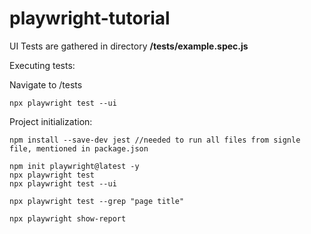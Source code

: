 # playwright-tutorial

UI Tests are gathered in directory **/tests/example.spec.js**

Executing tests:

Navigate to /tests

    npx playwright test --ui

Project initialization:

    npm install --save-dev jest //needed to run all files from signle file, mentioned in package.json

    npm init playwright@latest -y
    npx playwright test
    npx playwright test --ui
    
    npx playwright test --grep "page title"
    
    npx playwright show-report

